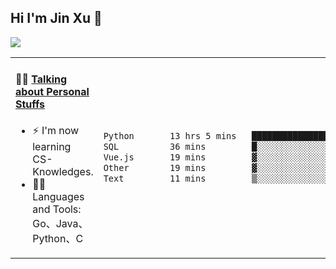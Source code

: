 
## Hi I'm Jin Xu 👋
![](https://komarev.com/ghpvc/?username=jiayouxujin&color=brightgreen&label=PROFILE+VIEWS)



<table align="center">
<tr>
<td valign="top" width="60%">

#### 🏋️‍♀️ <a href="https://github.com/jiayouxujin" target="_blank">Talking about Personal Stuffs</a>
<!-- recent_releases starts -->

- ⚡  I'm now learning CS-Knowledges.  
- 🏊‍♂️ Languages and Tools: Go、Java、Python、C
<!-- recent_releases ends -->
</td>
<td>
 
<!--START_SECTION:waka-->

```txt
Python       13 hrs 5 mins   ██████████████████████▒░░   89.30 %
SQL          36 mins         █░░░░░░░░░░░░░░░░░░░░░░░░   04.12 %
Vue.js       19 mins         ▓░░░░░░░░░░░░░░░░░░░░░░░░   02.26 %
Other        19 mins         ▓░░░░░░░░░░░░░░░░░░░░░░░░   02.22 %
Text         11 mins         ▒░░░░░░░░░░░░░░░░░░░░░░░░   01.35 %
```

<!--END_SECTION:waka-->
 
</td>
</tr>
</table>





